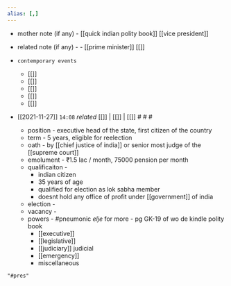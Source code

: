 ```yaml
---
alias: [,]
---
```

- mother note (if any)
		- [[quick indian polity book]] [[vice president]]
- related note (if any) -
		- [[prime minister]] [[]]
- `contemporary events`
	- [[]]
	- [[]]
	- [[]]
	- [[]]
	- [[]]

- [[2021-11-27]]  `14:08` _related_ [[]] | [[]] | [[]] # # #
	- position - executive head of the state, first citizen of the country
	- term - 5 years, eligible for reelection
	- oath - by [[chief justice of india]] or senior most judge of the [[supreme court]]
	- emolument - ₹1.5 lac / month, 75000 pension per month
	- qualificaiton - 
		- indian citizen
		- 35 years of age
		- qualified for election as lok sabha member
		- doesnt hold any office of profit under [[government]] of india
	- election - 
	- vacancy - 
	- powers -  #pneumonic _elje_ for more - pg GK-19 of wo de kindle polity book
		- [[executive]]
		- [[legislative]]
		- [[judiciary]] judicial
		- [[emergency]]
		- miscellaneous

```query
"#pres"
```